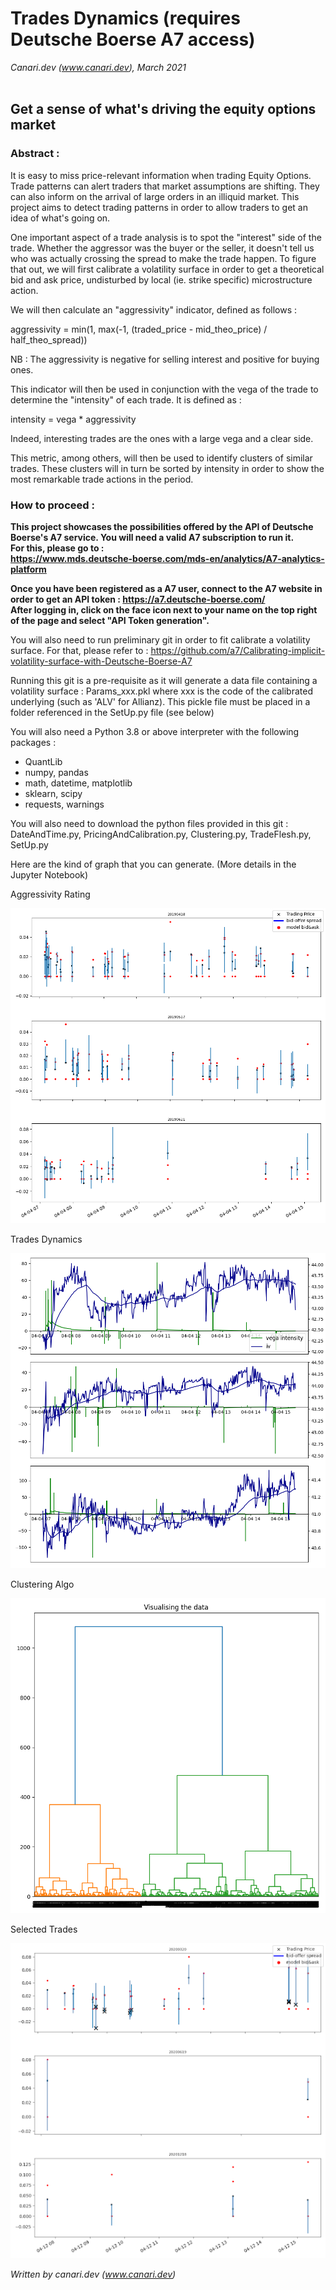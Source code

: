 # Trades Dynamics (requires Deutsche Boerse A7 access) #
_Canari.dev (www.canari.dev), March 2021_
<br><br>
## Get a sense of what's driving the equity options market ##

### Abstract : ###
It is easy to miss price-relevant information when trading Equity Options.
Trade patterns can alert traders that market assumptions are shifting.
They can also inform on the arrival of large orders in an illiquid market.
This project aims to detect trading patterns in order to allow traders to get an idea of what's going on.

One important aspect of a trade analysis is to spot the "interest" side of the trade. Whether the aggressor was the buyer or the seller, it doesn't tell us who was actually crossing the spread to make the trade happen. 
To figure that out, we will first calibrate a volatility surface in order to get a theoretical bid and ask price, undisturbed by local (ie. strike specific) microstructure action. 

We will then calculate an "aggressivity" indicator, defined as follows :

aggressivity = min(1, max(-1, (traded_price - mid_theo_price) / half_theo_spread))

NB : The aggressivity is negative for selling interest and positive for buying ones.

This indicator will then be used in conjunction with the vega of the trade to determine the "intensity" of each trade.
It is defined as :

intensity = vega * aggressivity

Indeed, interesting trades are the ones with a large vega and a clear side.

This metric, among others, will then be used to identify clusters of similar trades. These clusters will in turn be sorted by intensity in order to show the most remarkable trade actions in the period.




### How to proceed : ###

**This project showcases the possibilities offered by the API of Deutsche Boerse's A7 service.
You will need a valid A7 subscription to run it.<br>
For this, please go to : <br>
https://www.mds.deutsche-boerse.com/mds-en/analytics/A7-analytics-platform**

**Once you have been registered as a A7 user, connect to the A7 website in order to get an API token :
https://a7.deutsche-boerse.com/ <br>
After logging in, click on the face icon next to your name on the top right of the page and select "API Token generation".**

You will also need to run preliminary git in order to fit calibrate a volatility surface.
For that, please refer to :
https://github.com/a7/Calibrating-implicit-volatility-surface-with-Deutsche-Boerse-A7

Running this git is a pre-requisite as it will generate a data file containing a volatility surface : Params_xxx.pkl where xxx is the code of the calibrated underlying (such as 'ALV' for Allianz).
This pickle file must be placed in a folder referenced in the SetUp.py file (see below)

You will also need a Python 3.8 or above interpreter with the following packages :
- QuantLib
- numpy, pandas
- math, datetime, matplotlib
- sklearn, scipy
- requests, warnings

You will also need to download the python files provided in this git :
DateAndTime.py, PricingAndCalibration.py, Clustering.py, TradeFlesh.py, SetUp.py


Here are the kind of graph that you can generate. (More details in the Jupyter Notebook)


Aggressivity Rating

![plot](./images/Aggressivity_Rating.png)


Trades Dynamics

![plot](./images/Trades_Dynamics.png)


Clustering Algo

![plot](./images/Clustering_Algo.png)


Selected Trades

![plot](./images/Selected_Trades.png)


_Written by canari.dev (www.canari.dev)_
